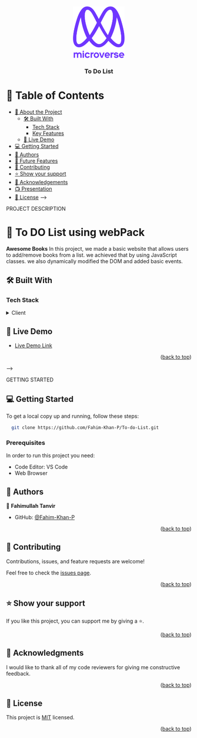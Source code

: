 <a name="readme-top"></a>

<div align="center">

  <img src="./murple_logo.png" alt="logo" width="140"  height="auto" />
  <br/>

<h3><b>To Do List</b></h3>

</div>

<!-- TABLE OF CONTENTS -->

# 📗 Table of Contents

- [📖 About the Project](#about-project)
  - [🛠 Built With](#built-with)
    - [Tech Stack](#tech-stack)
    - [Key Features](#key-features)
  - [🚀 Live Demo](#live-demo)
- [💻 Getting Started](#getting-started)
- [👥 Authors](#authors)
- [🔭 Future Features](#future-features)
- [🤝 Contributing](#contributing)
- [⭐️ Show your support](#support)
- [🙏 Acknowledgements](#acknowledgements)
- [📺 Presentation](#presentation)
- [📝 License](#license) -->

PROJECT DESCRIPTION

# 📖 To DO List using webPack <a name="about-project"></a>

**Awesome Books** In this project, we made a basic website that allows users to add/remove books from a list. we achieved that by using JavaScript classes. we also dynamically modified the DOM and added basic events.

## 🛠 Built With <a name="built-with"></a>

### Tech Stack <a name="tech-stack"></a>

<details>
  <summary>Client</summary>
  <ul>
    <li>webPack</li>
    <li>HTML</li>
    <li>JavaScript</li>
    <li>CSS</li>
    </ul>
</details>

<!-- Features -->

<!-- ### Key Features <a name="key-features"></a>

- **Responsive design for both Desktop and Mobile**
- **Speaker section geerated dynamically via js**
- **Designed with mobile first concept** -->

<!-- <p align="right">(<a href="#readme-top">back to top</a>)</p> -->

<!-- LIVE DEMO -->

## 🚀 Live Demo <a name="live-demo"></a>

- [Live Demo Link](https://github.com/Fahim-Khan-P/To-do-List.git)

<p align="right">(<a href="#readme-top">back to top</a>)</p> -->

 GETTING STARTED

## 💻 Getting Started <a name="getting-started"></a>

To get a local copy up and running, follow these steps:

```sh
  git clone https://github.com/Fahim-Khan-P/To-do-List.git
```

### Prerequisites

In order to run this project you need:

- Code Editor: VS Code
- Web Browser
<!--
Example command:

```sh
 gem install rails
```

-->

<!-- ### Setup -->

<!-- Clone this repository to your desired folder: -->

<!--
Example commands:

```sh
  cd my-folder
  git clone git@github.com:myaccount/my-project.git
```
--->

<!-- ### Install -->

<!-- Install this project with: -->

<!--
Example command:

```sh
  cd my-project
  gem install
```
--->

<!-- ### Usage

To run the project, execute the following command: -->

<!--
Example command:

```sh
  rails server
```
--->

<!-- ### Run tests

To run tests, run the following command: -->

<!--
Example command:

```sh
  bin/rails test test/models/article_test.rb
```
--->

<!-- ### Deployment

You can deploy this project using: -->

<!--
Example:

```sh

```
 -->

<!-- <p align="right">(<a href="#readme-top">back to top</a>)</p> -->

<!-- AUTHORS -->

## 👥 Authors <a name="authors"></a>

<!-- > Mention all of the collaborators of this project. -->

👤 **Fahimullah Tanvir**

- GitHub: [@Fahim-Khan-P](https://github.com/Fahim-Khan-P)

<p align="right">(<a href="#readme-top">back to top</a>)</p>

<!-- FUTURE FEATURES -->

<!-- ## 🔭 Future Features <a name="future-features"></a>

- **Add a dynamic button for mobile version**
- **Add form for reserve tickets** -->

<!-- <p align="right">(<a href="#readme-top">back to top</a>)</p> -->

<!-- CONTRIBUTING -->

## 🤝 Contributing <a name="contributing"></a>

Contributions, issues, and feature requests are welcome!

Feel free to check the [issues page](../../issues/).

<p align="right">(<a href="#readme-top">back to top</a>)</p>

<!-- SUPPORT -->

## ⭐️ Show your support <a name="support"></a>

If you like this project, you can support me by giving a ⭐.

<p align="right">(<a href="#readme-top">back to top</a>)</p>

<!-- ACKNOWLEDGEMENTS -->

## 🙏 Acknowledgments <a name="acknowledgements"></a>

<!-- > Give credit to everyone who inspired your codebase. -->

I would like to thank all of my code reviewers for giving me constructive feedback.

<p align="right">(<a href="#readme-top">back to top</a>)</p>

<!-- FAQ (optional) -->

<!-- ## ❓ FAQ <a name="faq"></a>

> Add at least 2 questions new developers would ask when they decide to use your project.

- **[Question_1]**

  - [Answer_1]

- **[Question_2]**

  - [Answer_2] -->

<!-- <p align="right">(<a href="#readme-top">back to top</a>)</p> -->

<!-- ## 📺 Presentation <a name="presentation"></a>

[Presentation about this project](https://www.loom.com/share/506c91dd53a44229a9c31ec8c3f6a828) -->

<!-- <p align="right">(<a href="#readme-top">back to top</a>)</p> -->

<!-- LICENSE -->

## 📝 License <a name="license"></a>

This project is [MIT](./LICENSE/MIT.md) licensed.

<p align="right">(<a href="#readme-top">back to top</a>)</p>

<!-- _NOTE: we recommend using the [MIT license](https://choosealicense.com/licenses/mit/) - you can set it up quickly by [using templates available on GitHub](https://docs.github.com/en/communities/setting-up-your-project-for-healthy-contributions/adding-a-license-to-a-repository). You can also use [any other license](https://choosealicense.com/licenses/) if you wish._ -->
